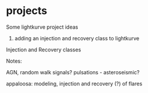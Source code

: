 # projects

Some lightkurve project ideas

1) adding an injection and recovery class to lightkurve



Injection and Recovery classes


Notes:

AGN, random walk signals? pulsations - asteroseismic?

appaloosa: modeling, injection and recovery (?) of flares
